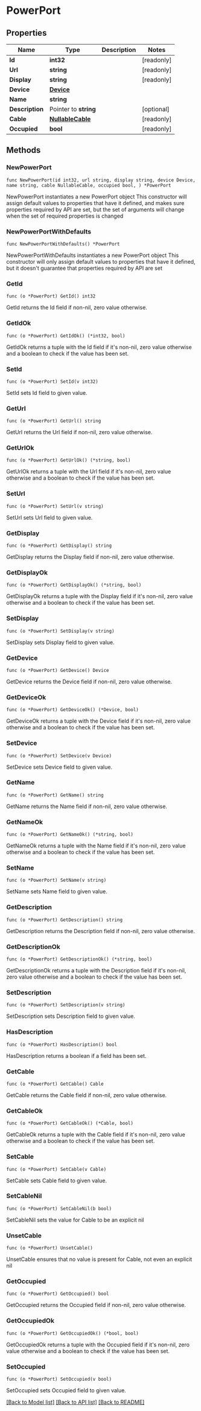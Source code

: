# PowerPort

## Properties

Name | Type | Description | Notes
------------ | ------------- | ------------- | -------------
**Id** | **int32** |  | [readonly] 
**Url** | **string** |  | [readonly] 
**Display** | **string** |  | [readonly] 
**Device** | [**Device**](Device.md) |  | 
**Name** | **string** |  | 
**Description** | Pointer to **string** |  | [optional] 
**Cable** | [**NullableCable**](Cable.md) |  | [readonly] 
**Occupied** | **bool** |  | [readonly] 

## Methods

### NewPowerPort

`func NewPowerPort(id int32, url string, display string, device Device, name string, cable NullableCable, occupied bool, ) *PowerPort`

NewPowerPort instantiates a new PowerPort object
This constructor will assign default values to properties that have it defined,
and makes sure properties required by API are set, but the set of arguments
will change when the set of required properties is changed

### NewPowerPortWithDefaults

`func NewPowerPortWithDefaults() *PowerPort`

NewPowerPortWithDefaults instantiates a new PowerPort object
This constructor will only assign default values to properties that have it defined,
but it doesn't guarantee that properties required by API are set

### GetId

`func (o *PowerPort) GetId() int32`

GetId returns the Id field if non-nil, zero value otherwise.

### GetIdOk

`func (o *PowerPort) GetIdOk() (*int32, bool)`

GetIdOk returns a tuple with the Id field if it's non-nil, zero value otherwise
and a boolean to check if the value has been set.

### SetId

`func (o *PowerPort) SetId(v int32)`

SetId sets Id field to given value.


### GetUrl

`func (o *PowerPort) GetUrl() string`

GetUrl returns the Url field if non-nil, zero value otherwise.

### GetUrlOk

`func (o *PowerPort) GetUrlOk() (*string, bool)`

GetUrlOk returns a tuple with the Url field if it's non-nil, zero value otherwise
and a boolean to check if the value has been set.

### SetUrl

`func (o *PowerPort) SetUrl(v string)`

SetUrl sets Url field to given value.


### GetDisplay

`func (o *PowerPort) GetDisplay() string`

GetDisplay returns the Display field if non-nil, zero value otherwise.

### GetDisplayOk

`func (o *PowerPort) GetDisplayOk() (*string, bool)`

GetDisplayOk returns a tuple with the Display field if it's non-nil, zero value otherwise
and a boolean to check if the value has been set.

### SetDisplay

`func (o *PowerPort) SetDisplay(v string)`

SetDisplay sets Display field to given value.


### GetDevice

`func (o *PowerPort) GetDevice() Device`

GetDevice returns the Device field if non-nil, zero value otherwise.

### GetDeviceOk

`func (o *PowerPort) GetDeviceOk() (*Device, bool)`

GetDeviceOk returns a tuple with the Device field if it's non-nil, zero value otherwise
and a boolean to check if the value has been set.

### SetDevice

`func (o *PowerPort) SetDevice(v Device)`

SetDevice sets Device field to given value.


### GetName

`func (o *PowerPort) GetName() string`

GetName returns the Name field if non-nil, zero value otherwise.

### GetNameOk

`func (o *PowerPort) GetNameOk() (*string, bool)`

GetNameOk returns a tuple with the Name field if it's non-nil, zero value otherwise
and a boolean to check if the value has been set.

### SetName

`func (o *PowerPort) SetName(v string)`

SetName sets Name field to given value.


### GetDescription

`func (o *PowerPort) GetDescription() string`

GetDescription returns the Description field if non-nil, zero value otherwise.

### GetDescriptionOk

`func (o *PowerPort) GetDescriptionOk() (*string, bool)`

GetDescriptionOk returns a tuple with the Description field if it's non-nil, zero value otherwise
and a boolean to check if the value has been set.

### SetDescription

`func (o *PowerPort) SetDescription(v string)`

SetDescription sets Description field to given value.

### HasDescription

`func (o *PowerPort) HasDescription() bool`

HasDescription returns a boolean if a field has been set.

### GetCable

`func (o *PowerPort) GetCable() Cable`

GetCable returns the Cable field if non-nil, zero value otherwise.

### GetCableOk

`func (o *PowerPort) GetCableOk() (*Cable, bool)`

GetCableOk returns a tuple with the Cable field if it's non-nil, zero value otherwise
and a boolean to check if the value has been set.

### SetCable

`func (o *PowerPort) SetCable(v Cable)`

SetCable sets Cable field to given value.


### SetCableNil

`func (o *PowerPort) SetCableNil(b bool)`

 SetCableNil sets the value for Cable to be an explicit nil

### UnsetCable
`func (o *PowerPort) UnsetCable()`

UnsetCable ensures that no value is present for Cable, not even an explicit nil
### GetOccupied

`func (o *PowerPort) GetOccupied() bool`

GetOccupied returns the Occupied field if non-nil, zero value otherwise.

### GetOccupiedOk

`func (o *PowerPort) GetOccupiedOk() (*bool, bool)`

GetOccupiedOk returns a tuple with the Occupied field if it's non-nil, zero value otherwise
and a boolean to check if the value has been set.

### SetOccupied

`func (o *PowerPort) SetOccupied(v bool)`

SetOccupied sets Occupied field to given value.



[[Back to Model list]](../README.md#documentation-for-models) [[Back to API list]](../README.md#documentation-for-api-endpoints) [[Back to README]](../README.md)


